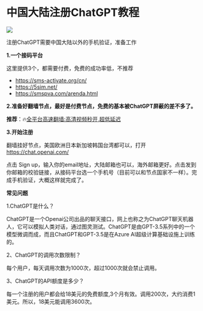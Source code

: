# 中国大陆注册ChatGPT教程

<img src="https://i1.wp.com/m1.aboluowang.com/uploadfile/2023/0212/20230212113811825.jpg" />

注册ChatGPT需要中国大陆以外的手机验证，准备工作

<strong>1.一个接码平台</strong>

这里提供3个，都需要付费，免费的成功率低，不推荐

* https://sms-activate.org/cn/
* https://5sim.net/
* https://smspva.com/arenda.html

<strong>2.准备好翻墙节点，最好是付费节点，免费的基本被ChatGPT屏蔽的差不多了。</strong>

<strong>推荐</strong>：🔥<a href="https://github.com/bannedbook/fanqiang/wiki/V2ray%E6%9C%BA%E5%9C%BA" target="_blank" rel="noopener">全平台高速翻墙:高清视频秒开,超低延迟</a>

<strong>3.开始注册</strong>

翻墙挂好节点，美国欧洲日本新加坡韩国台湾都可以，打开 <a href="https://chat.openai.com/">https://chat.openai.com/</a>

点击 Sign up，输入你的email地址，大陆邮箱也可以，海外邮箱更好。点击发到你邮箱的校验链接，从接码平台选一个手机号（目前可以和节点国家不一样）。完成手机验证，大概这样就完成了。

<strong>常见问题</strong>

1.ChatGPT是什么？

ChatGPT是一个Openai公司出品的聊天接口，网上也称之为ChatGPT聊天机器人，它可以模拟人类对话，通过图灵测试。ChatGPT是由GPT-3.5系列中的一个模型微调而成，而且ChatGPT和GPT-3.5是在Azure AI超级计算基础设施上训练的。

2、ChatGPT的调用次数限制？

每个用户，每天调用次数为1000次，超过1000次就会禁止调用。

3、ChatGPT的API额度是多少？

每一个注册的用户都会给18美元的免费额度,3个月有效。调用200次，大约消费1美元。所以，18美元能调用3600次。